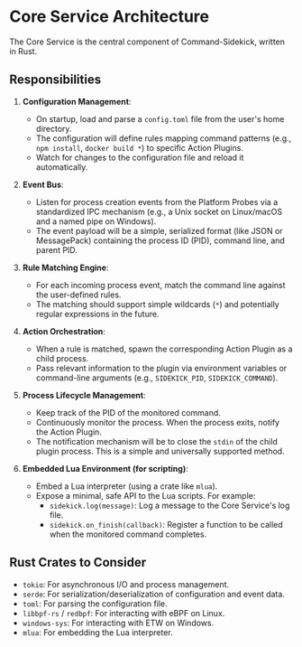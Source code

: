 # Core Service Architecture

The Core Service is the central component of Command-Sidekick, written in Rust.

## Responsibilities

1.  **Configuration Management**:
    - On startup, load and parse a `config.toml` file from the user's home directory.
    - The configuration will define rules mapping command patterns (e.g., `npm install`, `docker build *`) to specific Action Plugins.
    - Watch for changes to the configuration file and reload it automatically.

2.  **Event Bus**:
    - Listen for process creation events from the Platform Probes via a standardized IPC mechanism (e.g., a Unix socket on Linux/macOS and a named pipe on Windows).
    - The event payload will be a simple, serialized format (like JSON or MessagePack) containing the process ID (PID), command line, and parent PID.

3.  **Rule Matching Engine**:
    - For each incoming process event, match the command line against the user-defined rules.
    - The matching should support simple wildcards (`*`) and potentially regular expressions in the future.

4.  **Action Orchestration**:
    - When a rule is matched, spawn the corresponding Action Plugin as a child process.
    - Pass relevant information to the plugin via environment variables or command-line arguments (e.g., `SIDEKICK_PID`, `SIDEKICK_COMMAND`).

5.  **Process Lifecycle Management**:
    - Keep track of the PID of the monitored command.
    - Continuously monitor the process. When the process exits, notify the Action Plugin.
    - The notification mechanism will be to close the `stdin` of the child plugin process. This is a simple and universally supported method.

6.  **Embedded Lua Environment (for scripting)**:
    - Embed a Lua interpreter (using a crate like `mlua`).
    - Expose a minimal, safe API to the Lua scripts. For example:
        - `sidekick.log(message)`: Log a message to the Core Service's log file.
        - `sidekick.on_finish(callback)`: Register a function to be called when the monitored command completes.

## Rust Crates to Consider

- `tokio`: For asynchronous I/O and process management.
- `serde`: For serialization/deserialization of configuration and event data.
- `toml`: For parsing the configuration file.
- `libbpf-rs` / `redbpf`: For interacting with eBPF on Linux.
- `windows-sys`: For interacting with ETW on Windows.
- `mlua`: For embedding the Lua interpreter.
